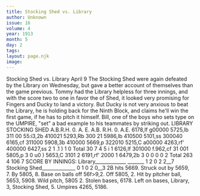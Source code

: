 ```yaml
---
title: Stocking Shed vs. Library
author: Unknown
issue: 16
volume: 4
year: 1913
month: 5
day: 2
tags:
layout: page.njk
image:
---
```

Stocking Shed vs. Library      April 9   The Stocking Shed were again defeated   by the Library on Wednesday, but gave a better account of themselves than the game previous. Tommy had the Library helpless for three innings, and with the score two to one in favor the of Shed, it looked very promising for Fingers and Ducky to land a victory. But Ducky is not very anxious to beat the Library, he is holding back for the Ninth Block, and claims he'll win the first game, if he has to pitch it himself.   Bill, one of the boys who sets type on the UMPIRE, "set" a bad example to his teammates by striking out.   LIBRARY STOCKING SHED A.B.R.H. 0. A. E. A.B. R.H. 0. A.E. 6178,lf g00000 5725,lb 311 00   55:i3,2b 410021 5293,Rb 300 21 5986,lb 410500 5101,ss 300040   6165,cf 311000 5908,3b 410000 5669,p 322010 5215,C a00000 4263,rf' 400000 6427,ss 2 1 .1 \) 1 0   Total 30 7 4 5 i 1   6126,lf 301000 f.962,cf 31 001 5805,p 3 0 u0 \) 5653,C 3101 2 6191,rf' 2000 1 6479,2b 3 0 0 0 0 2   Total 263 4 106 7   SCORE BY INNINGS: Library_____________ _______ 1 2 0 2 2__7 Stocking Shed______________ 0 1 0 2 0__3   2B hits 5669. Struck out by 5659, 7. By 5805, 8.   Base on balls off 56f>9,2. Off 5805, 2. Hit by pitcher ball, 5653, 5908.   Wild pitch, 5805 2. Stolen bases, 6178.   Left on bases, Library, 3, Stocking Shed, 5. Umpires 4265, 5186.   



